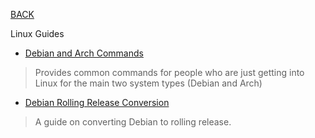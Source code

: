 
[BACK](..)

Linux Guides

- [Debian and Arch Commands](./debian-arch-commands)
> Provides common commands for people who are just getting into Linux for the main two system types (Debian and Arch)
- [Debian Rolling Release Conversion](./debian-rolling-release)
> A guide on converting Debian to rolling release.